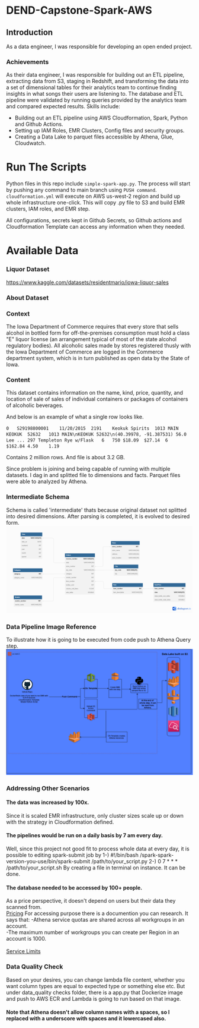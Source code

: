 # DEND-Capstone-Spark-AWS

## Introduction
As a data engineer, I was responsible for developing an open ended project. 

### Achievements
As their data engineer, I was responsible for building out an ETL pipeline, extracting data from S3, staging in Redshift, and transforming the data into a set of dimensional tables for their analytics team to continue finding insights in what songs their users are listening to. The database and ETL pipeline were validated by running queries provided by the analytics team and compared expected results.
Skills include:
* Building out an ETL pipeline using AWS Cloudformation, Spark, Python and Github Actions.
* Setting up IAM Roles, EMR Clusters, Config files and security groups.
* Creating a Data Lake to parquet files accessible by Athena, Glue, Cloudwatch.

# Run The Scripts
Python files in this repo include `simple-spark-app.py`. The process will start by pushing any command to main branch using `PUSH command`. `cloudformation.yml` will execute on AWS us-west-2 region and build up whole infrastructure one-click. This will copy .py file to S3 and build EMR clusters, IAM roles, and EMR step.

All configurations, secrets kept in Github Secrets, so Github actions and Cloudformation Template can access any information when they needed.

# Available Data
### Liquor Dataset
https://www.kaggle.com/datasets/residentmario/iowa-liquor-sales
### About Dataset
### Context
The Iowa Department of Commerce requires that every store that sells alcohol in bottled form for off-the-premises consumption must hold a class "E" liquor license (an arrangement typical of most of the state alcohol regulatory bodies). All alcoholic sales made by stores registered thusly with the Iowa Department of Commerce are logged in the Commerce department system, which is in turn published as open data by the State of Iowa.

### Content
This dataset contains information on the name, kind, price, quantity, and location of sale of sales of individual containers or packages of containers of alcoholic beverages.

And below is an example of what a single row looks like.


```
0	S29198800001	11/20/2015	2191	Keokuk Spirits	1013 MAIN	KEOKUK	52632	1013 MAIN\nKEOKUK 52632\n(40.39978, -91.387531)	56.0	Lee	...	297	Templeton Rye w/Flask	6	750	$18.09	$27.14	6	$162.84	4.50	1.19
```
Contains 2 million rows. And file is about 3.2 GB. 

Since problem is joining and being capable of running with multiple datasets. I dag in and splitted file to dimensions and facts. Parquet files were able to analyzed by Athena.

### Intermediate Schema
Schema is called 'intermediate' thats because original dataset not splitted into desired dimensions. After parsing is completed, it is evolved to desired form.
![Alt text](/images/schema/schema.png?raw=true "Optional Title")

### Data Pipeline Image Reference
To illustrate how it is going to be executed from code push to Athena Query step.
![Alt text](/images/pipeline/pipeline.png?raw=true "Optional Title")

### Addressing Other Scenarios
#### The data was increased by 100x.
Since it is scaled EMR infrastructure, only cluster sizes scale up or down with the strategy in Cloudformation defined.
#### The pipelines would be run on a daily basis by 7 am every day.
Well, since this project not good fit to process whole data at every day, it is possible to editing spark-submit job by 
1-) 
#!/bin/bash 
/spark-spark-version-you-use/bin/spark-submit /path/to/your_script.py
2-) 0 7 * * * /path/to/your_script.sh
By creating a file in terminal on instance. It can be done.
#### The database needed to be accessed by 100+ people.
As a price perspective, it doesn't depend on users but their data they scanned from.<br />
[Pricing](https://aws.amazon.com/athena/pricing/)
For accessing purpose there is a documention you can research. It says that:
-Athena service quotas are shared across all workgroups in an account.<br />
-The maximum number of workgroups you can create per Region in an account is 1000.<br />
<br />
[Service Limits](https://docs.aws.amazon.com/athena/latest/ug/service-limits.html)


### Data Quality Check
Based on your desires, you can change lambda file content, whether you want column types are equal to expected type or something else etc. But under data_quality checks folder, there is a app.py that Dockerize image and push to AWS ECR and Lambda is going to run based on that image. 

#### Note that Athena doesn't allow column names with a spaces, so I replaced with a underscore with spaces and it lowercased also.
